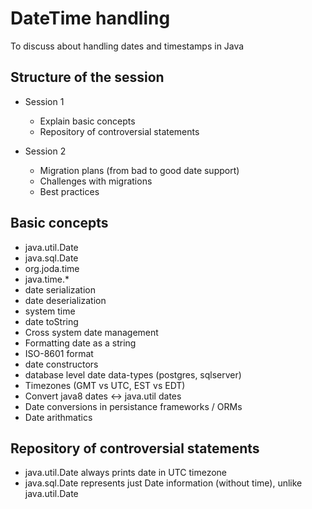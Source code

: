 # DateTime handling

To discuss about handling dates and timestamps in Java

## Structure of the session
* Session 1
    * Explain basic concepts
    * Repository of controversial statements

* Session 2
    * Migration plans (from bad to good date support)
    * Challenges with migrations
    * Best practices

## Basic concepts
* java.util.Date
* java.sql.Date
* org.joda.time
* java.time.*
* date serialization
* date deserialization
* system time
* date toString
* Cross system date management
* Formatting date as a string
* ISO-8601 format
* date constructors
* database level date data-types (postgres, sqlserver)
* Timezones (GMT vs UTC, EST vs EDT)
* Convert java8 dates <-> java.util dates
* Date conversions in persistance frameworks / ORMs
* Date arithmatics


## Repository of controversial statements
* java.util.Date always prints date in UTC timezone
* java.sql.Date represents just Date information (without time), unlike java.util.Date
